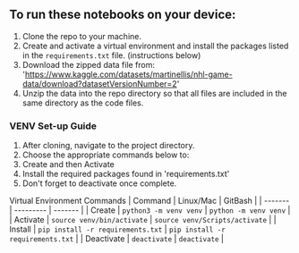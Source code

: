 ## To run these notebooks on your device:

1. Clone the repo to your machine.
1. Create and activate a virtual environment and install the packages listed in the 
`requirements.txt` file. (instructions below)
1. Download the zipped data file from: 'https://www.kaggle.com/datasets/martinellis/nhl-game-data/download?datasetVersionNumber=2'
1. Unzip the data into the repo directory so that all files are included in the same directory as the code files.


###  VENV Set-up Guide

1. After cloning, navigate to the project directory.
1. Choose the appropriate commands below to: 
1. Create and then Activate
1. Install the required packages found in 'requirements.txt'
1. Don't forget to deactivate once complete.

Virtual Environment Commands
| Command | Linux/Mac | GitBash |
| ------- | --------- | ------- |
| Create | `python3 -m venv venv` | `python -m venv venv` |
| Activate | `source venv/bin/activate` | `source venv/Scripts/activate` |
| Install | `pip install -r requirements.txt` | `pip install -r requirements.txt` |
| Deactivate | `deactivate` | `deactivate` |
